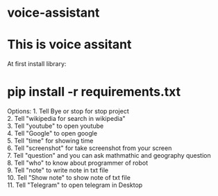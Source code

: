# voice-assistant
# This is voice assitant
At first install library:
<h1>pip install -r requirements.txt</h1> 
Options:
1. Tell Bye or stop for stop project<br>
2. Tell "wikipedia for search in wikipedia"<br>
3. Tell "youtube" to open youtube<br>
4. Tell "Google" to open google<br>
5. Tell "time" for showing time<br>
6. Tell "screenshot" for take screenshot from your screen<br>
7. Tell "question" and you can ask mathmathic and geography question<br>
8. Tell "who" to know about programmer of robot<br>
9. Tell "note" to write note in txt file<br>
10. Tell "Show note" to show note of txt file<br>
11. Tell "Telegram" to open telegram in Desktop<br>

